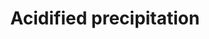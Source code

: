 ---
title: Acidified precipitation
longTitle: 'Acidified precipitation'
tags:
- gccommon
usedFor:
- "[[Acid rain]]"
---